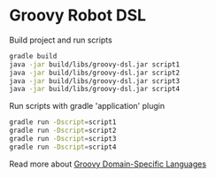 # Groovy Robot DSL

Build project and run scripts
```bash
gradle build
java -jar build/libs/groovy-dsl.jar script1
java -jar build/libs/groovy-dsl.jar script2
java -jar build/libs/groovy-dsl.jar script3
java -jar build/libs/groovy-dsl.jar script4
```

Run scripts with gradle 'application' plugin
```bash
gradle run -Dscript=script1
gradle run -Dscript=script2
gradle run -Dscript=script3
gradle run -Dscript=script4
```

Read more about [Groovy Domain-Specific Languages](http://docs.groovy-lang.org/docs/latest/html/documentation/core-domain-specific-languages.html)